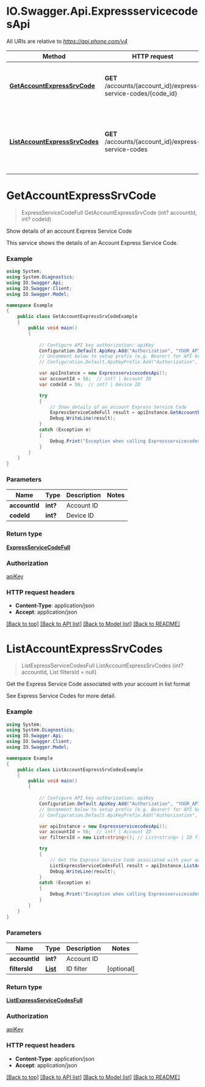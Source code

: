 # IO.Swagger.Api.ExpressservicecodesApi

All URIs are relative to *https://api.phone.com/v4*

Method | HTTP request | Description
------------- | ------------- | -------------
[**GetAccountExpressSrvCode**](ExpressservicecodesApi.md#getaccountexpresssrvcode) | **GET** /accounts/{account_id}/express-service-codes/{code_id} | Show details of an account Express Service Code
[**ListAccountExpressSrvCodes**](ExpressservicecodesApi.md#listaccountexpresssrvcodes) | **GET** /accounts/{account_id}/express-service-codes | Get the Express Service Code associated with your account in list format


<a name="getaccountexpresssrvcode"></a>
# **GetAccountExpressSrvCode**
> ExpressServiceCodeFull GetAccountExpressSrvCode (int? accountId, int? codeId)

Show details of an account Express Service Code

This service shows the details of an Account Express Service Code.

### Example
```csharp
using System;
using System.Diagnostics;
using IO.Swagger.Api;
using IO.Swagger.Client;
using IO.Swagger.Model;

namespace Example
{
    public class GetAccountExpressSrvCodeExample
    {
        public void main()
        {
            
            // Configure API key authorization: apiKey
            Configuration.Default.ApiKey.Add("Authorization", "YOUR_API_KEY");
            // Uncomment below to setup prefix (e.g. Bearer) for API key, if needed
            // Configuration.Default.ApiKeyPrefix.Add("Authorization", "Bearer");

            var apiInstance = new ExpressservicecodesApi();
            var accountId = 56;  // int? | Account ID
            var codeId = 56;  // int? | Device ID

            try
            {
                // Show details of an account Express Service Code
                ExpressServiceCodeFull result = apiInstance.GetAccountExpressSrvCode(accountId, codeId);
                Debug.WriteLine(result);
            }
            catch (Exception e)
            {
                Debug.Print("Exception when calling ExpressservicecodesApi.GetAccountExpressSrvCode: " + e.Message );
            }
        }
    }
}
```

### Parameters

Name | Type | Description  | Notes
------------- | ------------- | ------------- | -------------
 **accountId** | **int?**| Account ID | 
 **codeId** | **int?**| Device ID | 

### Return type

[**ExpressServiceCodeFull**](ExpressServiceCodeFull.md)

### Authorization

[apiKey](../README.md#apiKey)

### HTTP request headers

 - **Content-Type**: application/json
 - **Accept**: application/json

[[Back to top]](#) [[Back to API list]](../README.md#documentation-for-api-endpoints) [[Back to Model list]](../README.md#documentation-for-models) [[Back to README]](../README.md)

<a name="listaccountexpresssrvcodes"></a>
# **ListAccountExpressSrvCodes**
> ListExpressServiceCodesFull ListAccountExpressSrvCodes (int? accountId, List<string> filtersId = null)

Get the Express Service Code associated with your account in list format

See Express Service Codes for more detail.

### Example
```csharp
using System;
using System.Diagnostics;
using IO.Swagger.Api;
using IO.Swagger.Client;
using IO.Swagger.Model;

namespace Example
{
    public class ListAccountExpressSrvCodesExample
    {
        public void main()
        {
            
            // Configure API key authorization: apiKey
            Configuration.Default.ApiKey.Add("Authorization", "YOUR_API_KEY");
            // Uncomment below to setup prefix (e.g. Bearer) for API key, if needed
            // Configuration.Default.ApiKeyPrefix.Add("Authorization", "Bearer");

            var apiInstance = new ExpressservicecodesApi();
            var accountId = 56;  // int? | Account ID
            var filtersId = new List<string>(); // List<string> | ID filter (optional) 

            try
            {
                // Get the Express Service Code associated with your account in list format
                ListExpressServiceCodesFull result = apiInstance.ListAccountExpressSrvCodes(accountId, filtersId);
                Debug.WriteLine(result);
            }
            catch (Exception e)
            {
                Debug.Print("Exception when calling ExpressservicecodesApi.ListAccountExpressSrvCodes: " + e.Message );
            }
        }
    }
}
```

### Parameters

Name | Type | Description  | Notes
------------- | ------------- | ------------- | -------------
 **accountId** | **int?**| Account ID | 
 **filtersId** | [**List<string>**](string.md)| ID filter | [optional] 

### Return type

[**ListExpressServiceCodesFull**](ListExpressServiceCodesFull.md)

### Authorization

[apiKey](../README.md#apiKey)

### HTTP request headers

 - **Content-Type**: application/json
 - **Accept**: application/json

[[Back to top]](#) [[Back to API list]](../README.md#documentation-for-api-endpoints) [[Back to Model list]](../README.md#documentation-for-models) [[Back to README]](../README.md)

